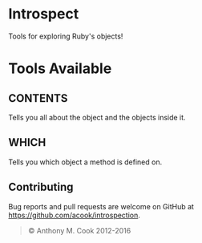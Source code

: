 Introspect
==========

Tools for exploring Ruby's objects!

# Tools Available

## CONTENTS

Tells you all about the object and the objects inside it.

## WHICH

Tells you which object a method is defined on.

## Contributing

Bug reports and pull requests are welcome on GitHub at https://github.com/acook/introspection.

> © Anthony M. Cook 2012-2016

